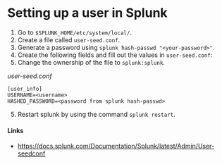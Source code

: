 # Setting up a user in Splunk

1. Go to `$SPLUNK_HOME/etc/system/local/`.
2. Create a file called `user-seed.conf`.
3. Generate a password using `splunk hash-passwd "<your-password>"`.
4. Create the following fields and fill out the values in `user-seed.conf`:
5. Change the ownership of the file to `splunk:splunk`.

*user-seed.conf*
```
[user_info]
USERNAME=<username>
HASHED_PASSWORD=<password from splunk hash-passwd>
```

5. Restart splunk by using the command `splunk restart`.

#### Links
- https://docs.splunk.com/Documentation/Splunk/latest/Admin/User-seedconf